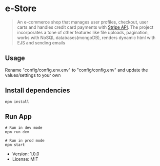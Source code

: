 # e-Store

> An e-commerce shop that manages user profiles, checkout, user carts and handles credit card payments with [Stripe API](https://stripe.com/gb). The project incorporates a tone of other features like file uploads, pagination, works with NoSQL databases(mongoDB), renders dynamic html with  EJS and sending emails 

## Usage
Rename "config/config.env.env" to "config/config.env" and update the values/settings to your own

## Install dependencies
```
npm install
```

## Run App
```
# Run in dev mode
npm run dev

# Run in prod mode
npm start
```

- Version: 1.0.0
- License: MIT
